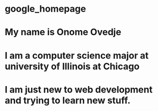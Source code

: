 # google_homepage
# My name is Onome Ovedje 
# I am a computer science major at university of Illinois at Chicago
# I am just new to web development and trying to learn new stuff.

